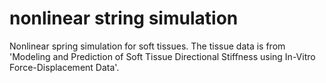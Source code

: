 # nonlinear string simulation
 Nonlinear spring simulation for soft tissues. The tissue data is from 'Modeling and Prediction of Soft Tissue Directional Stiffness using In-Vitro Force-Displacement Data'.

